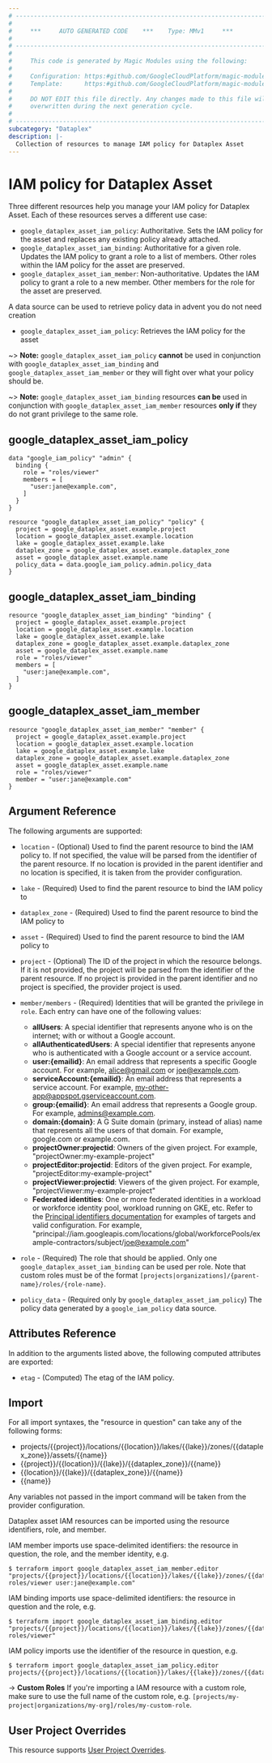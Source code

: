 ```yaml
---
# ----------------------------------------------------------------------------
#
#     ***     AUTO GENERATED CODE    ***    Type: MMv1     ***
#
# ----------------------------------------------------------------------------
#
#     This code is generated by Magic Modules using the following:
#
#     Configuration: https:#github.com/GoogleCloudPlatform/magic-modules/tree/main/mmv1/products/dataplex/Asset.yaml
#     Template:      https:#github.com/GoogleCloudPlatform/magic-modules/tree/main/mmv1/templates/terraform/resource_iam.html.markdown.tmpl
#
#     DO NOT EDIT this file directly. Any changes made to this file will be
#     overwritten during the next generation cycle.
#
# ----------------------------------------------------------------------------
subcategory: "Dataplex"
description: |-
  Collection of resources to manage IAM policy for Dataplex Asset
---
```


# IAM policy for Dataplex Asset

Three different resources help you manage your IAM policy for Dataplex Asset. Each of these resources serves a different use case:

* `google_dataplex_asset_iam_policy`: Authoritative. Sets the IAM policy for the asset and replaces any existing policy already attached.
* `google_dataplex_asset_iam_binding`: Authoritative for a given role. Updates the IAM policy to grant a role to a list of members. Other roles within the IAM policy for the asset are preserved.
* `google_dataplex_asset_iam_member`: Non-authoritative. Updates the IAM policy to grant a role to a new member. Other members for the role for the asset are preserved.

A data source can be used to retrieve policy data in advent you do not need creation

* `google_dataplex_asset_iam_policy`: Retrieves the IAM policy for the asset

~> **Note:** `google_dataplex_asset_iam_policy` **cannot** be used in conjunction with `google_dataplex_asset_iam_binding` and `google_dataplex_asset_iam_member` or they will fight over what your policy should be.

~> **Note:** `google_dataplex_asset_iam_binding` resources **can be** used in conjunction with `google_dataplex_asset_iam_member` resources **only if** they do not grant privilege to the same role.



## google_dataplex_asset_iam_policy

```hcl
data "google_iam_policy" "admin" {
  binding {
    role = "roles/viewer"
    members = [
      "user:jane@example.com",
    ]
  }
}

resource "google_dataplex_asset_iam_policy" "policy" {
  project = google_dataplex_asset.example.project
  location = google_dataplex_asset.example.location
  lake = google_dataplex_asset.example.lake
  dataplex_zone = google_dataplex_asset.example.dataplex_zone
  asset = google_dataplex_asset.example.name
  policy_data = data.google_iam_policy.admin.policy_data
}
```

## google_dataplex_asset_iam_binding

```hcl
resource "google_dataplex_asset_iam_binding" "binding" {
  project = google_dataplex_asset.example.project
  location = google_dataplex_asset.example.location
  lake = google_dataplex_asset.example.lake
  dataplex_zone = google_dataplex_asset.example.dataplex_zone
  asset = google_dataplex_asset.example.name
  role = "roles/viewer"
  members = [
    "user:jane@example.com",
  ]
}
```

## google_dataplex_asset_iam_member

```hcl
resource "google_dataplex_asset_iam_member" "member" {
  project = google_dataplex_asset.example.project
  location = google_dataplex_asset.example.location
  lake = google_dataplex_asset.example.lake
  dataplex_zone = google_dataplex_asset.example.dataplex_zone
  asset = google_dataplex_asset.example.name
  role = "roles/viewer"
  member = "user:jane@example.com"
}
```


## Argument Reference

The following arguments are supported:

* `location` - (Optional)  Used to find the parent resource to bind the IAM policy to. If not specified,
  the value will be parsed from the identifier of the parent resource. If no location is provided in the parent identifier and no
  location is specified, it is taken from the provider configuration.
* `lake` - (Required)  Used to find the parent resource to bind the IAM policy to
* `dataplex_zone` - (Required)  Used to find the parent resource to bind the IAM policy to
* `asset` - (Required) Used to find the parent resource to bind the IAM policy to

* `project` - (Optional) The ID of the project in which the resource belongs.
    If it is not provided, the project will be parsed from the identifier of the parent resource. If no project is provided in the parent identifier and no project is specified, the provider project is used.

* `member/members` - (Required) Identities that will be granted the privilege in `role`.
  Each entry can have one of the following values:
  * **allUsers**: A special identifier that represents anyone who is on the internet; with or without a Google account.
  * **allAuthenticatedUsers**: A special identifier that represents anyone who is authenticated with a Google account or a service account.
  * **user:{emailid}**: An email address that represents a specific Google account. For example, alice@gmail.com or joe@example.com.
  * **serviceAccount:{emailid}**: An email address that represents a service account. For example, my-other-app@appspot.gserviceaccount.com.
  * **group:{emailid}**: An email address that represents a Google group. For example, admins@example.com.
  * **domain:{domain}**: A G Suite domain (primary, instead of alias) name that represents all the users of that domain. For example, google.com or example.com.
  * **projectOwner:projectid**: Owners of the given project. For example, "projectOwner:my-example-project"
  * **projectEditor:projectid**: Editors of the given project. For example, "projectEditor:my-example-project"
  * **projectViewer:projectid**: Viewers of the given project. For example, "projectViewer:my-example-project"
  * **Federated identities**: One or more federated identities in a workload or workforce identity pool, workload running on GKE, etc. Refer to the [Principal identifiers documentation](https://cloud.google.com/iam/docs/principal-identifiers#allow) for examples of targets and valid configuration. For example, "principal://iam.googleapis.com/locations/global/workforcePools/example-contractors/subject/joe@example.com"

* `role` - (Required) The role that should be applied. Only one
    `google_dataplex_asset_iam_binding` can be used per role. Note that custom roles must be of the format
    `[projects|organizations]/{parent-name}/roles/{role-name}`.

* `policy_data` - (Required only by `google_dataplex_asset_iam_policy`) The policy data generated by
  a `google_iam_policy` data source.

## Attributes Reference

In addition to the arguments listed above, the following computed attributes are
exported:

* `etag` - (Computed) The etag of the IAM policy.

## Import

For all import syntaxes, the "resource in question" can take any of the following forms:

* projects/{{project}}/locations/{{location}}/lakes/{{lake}}/zones/{{dataplex_zone}}/assets/{{name}}
* {{project}}/{{location}}/{{lake}}/{{dataplex_zone}}/{{name}}
* {{location}}/{{lake}}/{{dataplex_zone}}/{{name}}
* {{name}}

Any variables not passed in the import command will be taken from the provider configuration.

Dataplex asset IAM resources can be imported using the resource identifiers, role, and member.

IAM member imports use space-delimited identifiers: the resource in question, the role, and the member identity, e.g.
```
$ terraform import google_dataplex_asset_iam_member.editor "projects/{{project}}/locations/{{location}}/lakes/{{lake}}/zones/{{dataplex_zone}}/assets/{{asset}} roles/viewer user:jane@example.com"
```

IAM binding imports use space-delimited identifiers: the resource in question and the role, e.g.
```
$ terraform import google_dataplex_asset_iam_binding.editor "projects/{{project}}/locations/{{location}}/lakes/{{lake}}/zones/{{dataplex_zone}}/assets/{{asset}} roles/viewer"
```

IAM policy imports use the identifier of the resource in question, e.g.
```
$ terraform import google_dataplex_asset_iam_policy.editor projects/{{project}}/locations/{{location}}/lakes/{{lake}}/zones/{{dataplex_zone}}/assets/{{asset}}
```

-> **Custom Roles** If you're importing a IAM resource with a custom role, make sure to use the
 full name of the custom role, e.g. `[projects/my-project|organizations/my-org]/roles/my-custom-role`.

## User Project Overrides

This resource supports [User Project Overrides](https://registry.terraform.io/providers/hashicorp/google/latest/docs/guides/provider_reference#user_project_override).
